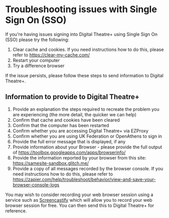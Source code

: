 # Troubleshooting issues with Single Sign On (SSO)

If you're having issues signing into Digital Theatre+ using Single Sign On (SSO) please try the following:

1. Clear cache and cookies.  If you need instructions how to do this, please refer to https://clear-my-cache.com/
2. Restart your computer
3. Try a difference browser

If the issue persists, please follow these steps to send information to Digital Theatre+.

## Information to provide to Digital Theatre+

1. Provide an explanation the steps required to recreate the problem you are experiencing (the more detail, the quicker we can help)
2. Confirm that cache and cookies have been cleared
3. Confirm that the computer has been restarted
4. Confirm whether you are accessing Digital Theatre+ via EZProxy
5. Confirm whether you are using UK Federation or OpenAthens to sign in
6. Provide the full error message that is displayed, if any
7. Provide information about your Browser - please provide the full output of https://toolbox.googleapps.com/apps/browserinfo/
8. Provide the information reported by your browser from this site: https://samesite-sandbox.glitch.me/
9. Provide a copy of all messages recorded by the browser console.  If you need instructions how to do this, please refer to https://zapier.com/help/troubleshoot/behavior/view-and-save-your-browser-console-logs

You may wish to consider recording your web browser session using a service such as [Screencastify](https://www.screencastify.com/) which will allow you to record your web browser session for free.  You can then send this to Digital Theatre+ for reference.
